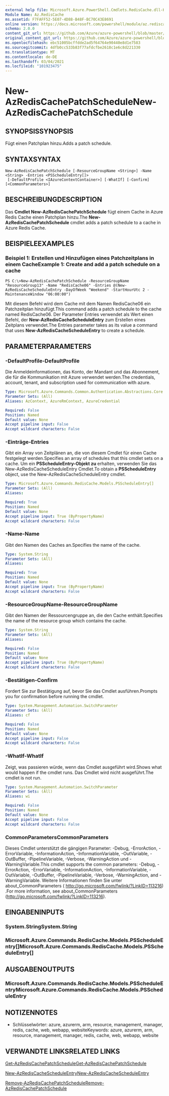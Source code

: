 ```yaml
---
external help file: Microsoft.Azure.PowerShell.Cmdlets.RedisCache.dll-Help.xml
Module Name: Az.RedisCache
ms.assetid: F7FAFF52-5E07-4D88-B48F-BC70C43E8691
online version: https://docs.microsoft.com/powershell/module/az.rediscache/new-azrediscachepatchschedule
schema: 2.0.0
content_git_url: https://github.com/Azure/azure-powershell/blob/master/src/RedisCache/RedisCache/help/New-AzRedisCachePatchSchedule.md
original_content_git_url: https://github.com/Azure/azure-powershell/blob/master/src/RedisCache/RedisCache/help/New-AzRedisCachePatchSchedule.md
ms.openlocfilehash: ebc51005bcffdde2ad5f64764e90440e8d1e7583
ms.sourcegitcommit: 4dfb0cc533b83f77afdcfbe2618c1e6c8d221330
ms.translationtype: MT
ms.contentlocale: de-DE
ms.lasthandoff: 03/04/2021
ms.locfileid: "101923475"
---
```

# <span data-ttu-id="d30e6-101">New-AzRedisCachePatchSchedule</span><span class="sxs-lookup"><span data-stu-id="d30e6-101">New-AzRedisCachePatchSchedule</span></span>

## <span data-ttu-id="d30e6-102">SYNOPSIS</span><span class="sxs-lookup"><span data-stu-id="d30e6-102">SYNOPSIS</span></span>
<span data-ttu-id="d30e6-103">Fügt einen Patchplan hinzu.</span><span class="sxs-lookup"><span data-stu-id="d30e6-103">Adds a patch schedule.</span></span>

## <span data-ttu-id="d30e6-104">SYNTAX</span><span class="sxs-lookup"><span data-stu-id="d30e6-104">SYNTAX</span></span>

```
New-AzRedisCachePatchSchedule [-ResourceGroupName <String>] -Name <String> -Entries <PSScheduleEntry[]>
 [-DefaultProfile <IAzureContextContainer>] [-WhatIf] [-Confirm] [<CommonParameters>]
```

## <span data-ttu-id="d30e6-105">BESCHREIBUNG</span><span class="sxs-lookup"><span data-stu-id="d30e6-105">DESCRIPTION</span></span>
<span data-ttu-id="d30e6-106">Das **Cmdlet New-AzRedisCachePatchSchedule** fügt einem Cache in Azure Redis Cache einen Patchplan hinzu.</span><span class="sxs-lookup"><span data-stu-id="d30e6-106">The **New-AzRedisCachePatchSchedule** cmdlet adds a patch schedule to a cache in Azure Redis Cache.</span></span>

## <span data-ttu-id="d30e6-107">BEISPIELE</span><span class="sxs-lookup"><span data-stu-id="d30e6-107">EXAMPLES</span></span>

### <span data-ttu-id="d30e6-108">Beispiel 1: Erstellen und Hinzufügen eines Patchzeitplans in einem Cache</span><span class="sxs-lookup"><span data-stu-id="d30e6-108">Example 1: Create and add a patch schedule on a cache</span></span>
```
PS C:\>New-AzRedisCachePatchSchedule -ResourceGroupName "ResourceGroup13" -Name "RedisCache06" -Entries @(New-AzRedisCacheScheduleEntry -DayOfWeek "Weekend" -StartHourUtc 2 -MaintenanceWindow "06:00:00")
```

<span data-ttu-id="d30e6-109">Mit diesem Befehl wird dem Cache mit dem Namen RedisCache06 ein Patchzeitplan hinzufügt.</span><span class="sxs-lookup"><span data-stu-id="d30e6-109">This command adds a patch schedule to the cache named RedisCache06.</span></span>
<span data-ttu-id="d30e6-110">Der Parameter Entries verwendet als Wert einen Befehl, der **New-AzRedisCacheScheduleEntry** zum Erstellen eines Zeitplans verwendet.</span><span class="sxs-lookup"><span data-stu-id="d30e6-110">The Entries parameter takes as its value a command that uses **New-AzRedisCacheScheduleEntry** to create a schedule.</span></span>

## <span data-ttu-id="d30e6-111">PARAMETER</span><span class="sxs-lookup"><span data-stu-id="d30e6-111">PARAMETERS</span></span>

### <span data-ttu-id="d30e6-112">-DefaultProfile</span><span class="sxs-lookup"><span data-stu-id="d30e6-112">-DefaultProfile</span></span>
<span data-ttu-id="d30e6-113">Die Anmeldeinformationen, das Konto, der Mandant und das Abonnement, die für die Kommunikation mit Azure verwendet werden.</span><span class="sxs-lookup"><span data-stu-id="d30e6-113">The credentials, account, tenant, and subscription used for communication with azure.</span></span>

```yaml
Type: Microsoft.Azure.Commands.Common.Authentication.Abstractions.Core.IAzureContextContainer
Parameter Sets: (All)
Aliases: AzContext, AzureRmContext, AzureCredential

Required: False
Position: Named
Default value: None
Accept pipeline input: False
Accept wildcard characters: False
```

### <span data-ttu-id="d30e6-114">-Einträge</span><span class="sxs-lookup"><span data-stu-id="d30e6-114">-Entries</span></span>
<span data-ttu-id="d30e6-115">Gibt ein Array von Zeitplänen an, die von diesem Cmdlet für einen Cache festgelegt werden.</span><span class="sxs-lookup"><span data-stu-id="d30e6-115">Specifies an array of schedules that this cmdlet sets on a cache.</span></span> <span data-ttu-id="d30e6-116">Um ein **PSScheduleEntry-Objekt zu** erhalten, verwenden Sie das New-AzRedisCacheScheduleEntry Cmdlet.</span><span class="sxs-lookup"><span data-stu-id="d30e6-116">To obtain a **PSScheduleEntry** object, use the New-AzRedisCacheScheduleEntry cmdlet.</span></span>

```yaml
Type: Microsoft.Azure.Commands.RedisCache.Models.PSScheduleEntry[]
Parameter Sets: (All)
Aliases:

Required: True
Position: Named
Default value: None
Accept pipeline input: True (ByPropertyName)
Accept wildcard characters: False
```

### <span data-ttu-id="d30e6-117">-Name</span><span class="sxs-lookup"><span data-stu-id="d30e6-117">-Name</span></span>
<span data-ttu-id="d30e6-118">Gibt den Namen des Caches an.</span><span class="sxs-lookup"><span data-stu-id="d30e6-118">Specifies the name of the cache.</span></span>

```yaml
Type: System.String
Parameter Sets: (All)
Aliases:

Required: True
Position: Named
Default value: None
Accept pipeline input: True (ByPropertyName)
Accept wildcard characters: False
```

### <span data-ttu-id="d30e6-119">-ResourceGroupName</span><span class="sxs-lookup"><span data-stu-id="d30e6-119">-ResourceGroupName</span></span>
<span data-ttu-id="d30e6-120">Gibt den Namen der Ressourcengruppe an, die den Cache enthält.</span><span class="sxs-lookup"><span data-stu-id="d30e6-120">Specifies the name of the resource group which contains the cache.</span></span>

```yaml
Type: System.String
Parameter Sets: (All)
Aliases:

Required: False
Position: Named
Default value: None
Accept pipeline input: True (ByPropertyName)
Accept wildcard characters: False
```

### <span data-ttu-id="d30e6-121">-Bestätigen</span><span class="sxs-lookup"><span data-stu-id="d30e6-121">-Confirm</span></span>
<span data-ttu-id="d30e6-122">Fordert Sie zur Bestätigung auf, bevor Sie das Cmdlet ausführen.</span><span class="sxs-lookup"><span data-stu-id="d30e6-122">Prompts you for confirmation before running the cmdlet.</span></span>

```yaml
Type: System.Management.Automation.SwitchParameter
Parameter Sets: (All)
Aliases: cf

Required: False
Position: Named
Default value: None
Accept pipeline input: False
Accept wildcard characters: False
```

### <span data-ttu-id="d30e6-123">-WhatIf</span><span class="sxs-lookup"><span data-stu-id="d30e6-123">-WhatIf</span></span>
<span data-ttu-id="d30e6-124">Zeigt, was passieren würde, wenn das Cmdlet ausgeführt wird.</span><span class="sxs-lookup"><span data-stu-id="d30e6-124">Shows what would happen if the cmdlet runs.</span></span> <span data-ttu-id="d30e6-125">Das Cmdlet wird nicht ausgeführt.</span><span class="sxs-lookup"><span data-stu-id="d30e6-125">The cmdlet is not run.</span></span>

```yaml
Type: System.Management.Automation.SwitchParameter
Parameter Sets: (All)
Aliases: wi

Required: False
Position: Named
Default value: None
Accept pipeline input: False
Accept wildcard characters: False
```

### <span data-ttu-id="d30e6-126">CommonParameters</span><span class="sxs-lookup"><span data-stu-id="d30e6-126">CommonParameters</span></span>
<span data-ttu-id="d30e6-127">Dieses Cmdlet unterstützt die gängigen Parameter: -Debug, -ErrorAction, -ErrorVariable, -InformationAction, -InformationVariable, -OutVariable, -OutBuffer, -PipelineVariable, -Verbose, -WarningAction und -WarningVariable.</span><span class="sxs-lookup"><span data-stu-id="d30e6-127">This cmdlet supports the common parameters: -Debug, -ErrorAction, -ErrorVariable, -InformationAction, -InformationVariable, -OutVariable, -OutBuffer, -PipelineVariable, -Verbose, -WarningAction, and -WarningVariable.</span></span> <span data-ttu-id="d30e6-128">Weitere Informationen finden Sie unter about_CommonParameters ( http://go.microsoft.com/fwlink/?LinkID=113216) .</span><span class="sxs-lookup"><span data-stu-id="d30e6-128">For more information, see about_CommonParameters (http://go.microsoft.com/fwlink/?LinkID=113216).</span></span>

## <span data-ttu-id="d30e6-129">EINGABEN</span><span class="sxs-lookup"><span data-stu-id="d30e6-129">INPUTS</span></span>

### <span data-ttu-id="d30e6-130">System.String</span><span class="sxs-lookup"><span data-stu-id="d30e6-130">System.String</span></span>

### <span data-ttu-id="d30e6-131">Microsoft.Azure.Commands.RedisCache.Models.PSScheduleEntry[]</span><span class="sxs-lookup"><span data-stu-id="d30e6-131">Microsoft.Azure.Commands.RedisCache.Models.PSScheduleEntry[]</span></span>

## <span data-ttu-id="d30e6-132">AUSGABEN</span><span class="sxs-lookup"><span data-stu-id="d30e6-132">OUTPUTS</span></span>

### <span data-ttu-id="d30e6-133">Microsoft.Azure.Commands.RedisCache.Models.PSScheduleEntry</span><span class="sxs-lookup"><span data-stu-id="d30e6-133">Microsoft.Azure.Commands.RedisCache.Models.PSScheduleEntry</span></span>

## <span data-ttu-id="d30e6-134">NOTIZEN</span><span class="sxs-lookup"><span data-stu-id="d30e6-134">NOTES</span></span>
* <span data-ttu-id="d30e6-135">Schlüsselwörter: azure, azurerm, arm, resource, management, manager, redis, cache, web, webapp, website</span><span class="sxs-lookup"><span data-stu-id="d30e6-135">Keywords: azure, azurerm, arm, resource, management, manager, redis, cache, web, webapp, website</span></span>

## <span data-ttu-id="d30e6-136">VERWANDTE LINKS</span><span class="sxs-lookup"><span data-stu-id="d30e6-136">RELATED LINKS</span></span>

[<span data-ttu-id="d30e6-137">Get-AzRedisCachePatchSchedule</span><span class="sxs-lookup"><span data-stu-id="d30e6-137">Get-AzRedisCachePatchSchedule</span></span>](./Get-AzRedisCachePatchSchedule.md)

[<span data-ttu-id="d30e6-138">New-AzRedisCacheScheduleEntry</span><span class="sxs-lookup"><span data-stu-id="d30e6-138">New-AzRedisCacheScheduleEntry</span></span>](./New-AzRedisCacheScheduleEntry.md)

[<span data-ttu-id="d30e6-139">Remove-AzRedisCachePatchSchedule</span><span class="sxs-lookup"><span data-stu-id="d30e6-139">Remove-AzRedisCachePatchSchedule</span></span>](./Remove-AzRedisCachePatchSchedule.md)


